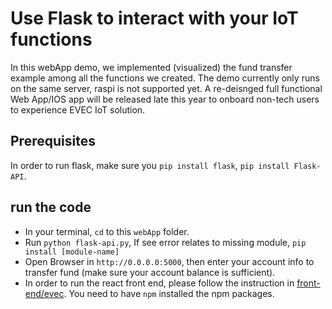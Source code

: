 # Use Flask to interact with your IoT functions
In this webApp demo, we implemented (visualized) the fund transfer example among all the functions we created. The demo currently only runs on the same server, raspi is not supported yet. A  re-deisnged full functional Web App/IOS app will be released late this year to onboard non-tech users to experience EVEC IoT solution.

## Prerequisites
In order to run flask, make sure you `pip install flask`, `pip install Flask-API`.

## run the code

* In your terminal, `cd` to this `webApp` folder.
* Run `python flask-api.py`, If see error relates to missing module, `pip install [module-name]`
* Open Browser in `http://0.0.0.0:5000`, then enter your account info to transfer fund (make sure your account balance is sufficient). 
* In order to run the react front end, please follow the instruction in [front-end/evec](/front-end/evec). You need to have `npm` installed the npm packages. 